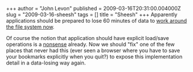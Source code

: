 +++
author = "John Levon"
published = 2009-03-16T20:31:00.004000Z
slug = "2009-03-16-sheesh"
tags = []
title = "Sheesh"
+++
Apparently applications should be prepared to lose 60 minutes of data to
[work around the file system
now](http://thunk.org/tytso/blog/2009/03/15/dont-fear-the-fsync/).  
  
Of course the notion that application should have explicit load/save
operations is a
[nonsense](http://www.amazon.com/About-Face-Essentials-Interface-Design/dp/1568843224)
already. Now we should "fix" one of the few places that never had this
(ever seen a browser where you have to save your bookmarks explicitly
when you quit?) to expose this implementation detail in a data-losing
way again.

